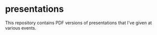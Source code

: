 # presentations
This repository contains PDF versions of presentations that I've given at various events.
